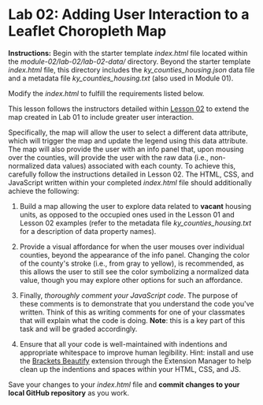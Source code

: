 # Lab 02: Adding User Interaction to a Leaflet Choropleth Map

**Instructions:** Begin with the starter template *index.html* file located within the *module-02/lab-02/lab-02-data/* directory. Beyond the starter template *index.html* file, this directory includes  the *ky_counties_housing.json* data file and a metadata file *ky_counties_housing.txt* (also used in Module 01).

Modify the *index.html* to fulfill the requirements listed below. 

This lesson follows the instructors detailed within [Lesson 02](../lesson-02.md) to extend the map created in Lab 01 to include greater user interaction. 

Specifically, the map will allow the user to select a different data attribute, which will trigger the map and update the legend using this data attribute. The map will also provide the user with an info panel that, upon mousing over the counties, will provide the user with the raw data (i.e., non-normalized data values) associated with each county. To achieve this, carefully follow the instructions detailed in Lesson 02. The HTML, CSS, and JavaScript written within your completed *index.html* file should additionally achieve the following:

1. Build a map allowing the user to explore data related to **vacant** housing units, as opposed to the occupied ones used in the Lesson 01 and Lesson 02 examples (refer to the metadata file *ky_counties_housing.txt* for a description of data property names).

2. Provide a visual affordance for when the user mouses over individual counties, beyond the appearance of the info panel. Changing the color of the county's stroke (i.e., from gray to yellow), is recommended, as this allows the user to still see the color symbolizing a normalized data value, though you may explore other options for such an affordance.

3. Finally, *thoroughly comment your JavaScript code*. The purpose of these comments is to demonstrate that you understand the code you've written. Think of this as writing comments for one of your classmates that will explain what the code is doing. **Note**: this is a key part of this task and will be graded accordingly.

4. Ensure that all your code is well-maintained with indentions and appropriate whitespace to improve human legibility. Hint: install and use the [Brackets Beautify](https://github.com/brackets-beautify/brackets-beautify) extension through the Extension Manager to help clean up the indentions and spaces within your HTML, CSS, and JS.

Save your changes to your *index.html* file and **commit changes to your local GitHub repository** as you work.